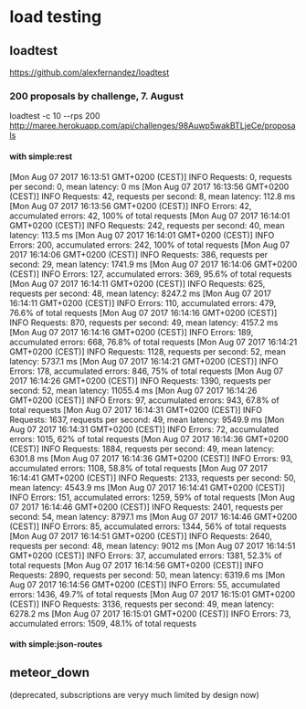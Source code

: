 # load testing

## loadtest

https://github.com/alexfernandez/loadtest

### 200 proposals by challenge, 7. August

loadtest -c 10 --rps 200 http://maree.herokuapp.com/api/challenges/98Auwp5wakBTLjeCe/proposals

#### with simple:rest

[Mon Aug 07 2017 16:13:51 GMT+0200 (CEST)] INFO Requests: 0, requests per second: 0, mean latency: 0 ms
[Mon Aug 07 2017 16:13:56 GMT+0200 (CEST)] INFO Requests: 42, requests per second: 8, mean latency: 112.8 ms
[Mon Aug 07 2017 16:13:56 GMT+0200 (CEST)] INFO Errors: 42, accumulated errors: 42, 100% of total requests
[Mon Aug 07 2017 16:14:01 GMT+0200 (CEST)] INFO Requests: 242, requests per second: 40, mean latency: 113.5 ms
[Mon Aug 07 2017 16:14:01 GMT+0200 (CEST)] INFO Errors: 200, accumulated errors: 242, 100% of total requests
[Mon Aug 07 2017 16:14:06 GMT+0200 (CEST)] INFO Requests: 386, requests per second: 29, mean latency: 1741.9 ms
[Mon Aug 07 2017 16:14:06 GMT+0200 (CEST)] INFO Errors: 127, accumulated errors: 369, 95.6% of total requests
[Mon Aug 07 2017 16:14:11 GMT+0200 (CEST)] INFO Requests: 625, requests per second: 48, mean latency: 8247.2 ms
[Mon Aug 07 2017 16:14:11 GMT+0200 (CEST)] INFO Errors: 110, accumulated errors: 479, 76.6% of total requests
[Mon Aug 07 2017 16:14:16 GMT+0200 (CEST)] INFO Requests: 870, requests per second: 49, mean latency: 4157.2 ms
[Mon Aug 07 2017 16:14:16 GMT+0200 (CEST)] INFO Errors: 189, accumulated errors: 668, 76.8% of total requests
[Mon Aug 07 2017 16:14:21 GMT+0200 (CEST)] INFO Requests: 1128, requests per second: 52, mean latency: 5737.1 ms
[Mon Aug 07 2017 16:14:21 GMT+0200 (CEST)] INFO Errors: 178, accumulated errors: 846, 75% of total requests
[Mon Aug 07 2017 16:14:26 GMT+0200 (CEST)] INFO Requests: 1390, requests per second: 52, mean latency: 11055.4 ms
[Mon Aug 07 2017 16:14:26 GMT+0200 (CEST)] INFO Errors: 97, accumulated errors: 943, 67.8% of total requests
[Mon Aug 07 2017 16:14:31 GMT+0200 (CEST)] INFO Requests: 1637, requests per second: 49, mean latency: 9549.9 ms
[Mon Aug 07 2017 16:14:31 GMT+0200 (CEST)] INFO Errors: 72, accumulated errors: 1015, 62% of total requests
[Mon Aug 07 2017 16:14:36 GMT+0200 (CEST)] INFO Requests: 1884, requests per second: 49, mean latency: 6301.8 ms
[Mon Aug 07 2017 16:14:36 GMT+0200 (CEST)] INFO Errors: 93, accumulated errors: 1108, 58.8% of total requests
[Mon Aug 07 2017 16:14:41 GMT+0200 (CEST)] INFO Requests: 2133, requests per second: 50, mean latency: 4543.9 ms
[Mon Aug 07 2017 16:14:41 GMT+0200 (CEST)] INFO Errors: 151, accumulated errors: 1259, 59% of total requests
[Mon Aug 07 2017 16:14:46 GMT+0200 (CEST)] INFO Requests: 2401, requests per second: 54, mean latency: 8797.1 ms
[Mon Aug 07 2017 16:14:46 GMT+0200 (CEST)] INFO Errors: 85, accumulated errors: 1344, 56% of total requests
[Mon Aug 07 2017 16:14:51 GMT+0200 (CEST)] INFO Requests: 2640, requests per second: 48, mean latency: 9012 ms
[Mon Aug 07 2017 16:14:51 GMT+0200 (CEST)] INFO Errors: 37, accumulated errors: 1381, 52.3% of total requests
[Mon Aug 07 2017 16:14:56 GMT+0200 (CEST)] INFO Requests: 2890, requests per second: 50, mean latency: 6319.6 ms
[Mon Aug 07 2017 16:14:56 GMT+0200 (CEST)] INFO Errors: 55, accumulated errors: 1436, 49.7% of total requests
[Mon Aug 07 2017 16:15:01 GMT+0200 (CEST)] INFO Requests: 3136, requests per second: 49, mean latency: 6278.2 ms
[Mon Aug 07 2017 16:15:01 GMT+0200 (CEST)] INFO Errors: 73, accumulated errors: 1509, 48.1% of total requests

#### with simple:json-routes



## meteor_down

(deprecated, subscriptions are veryy much limited by design now)